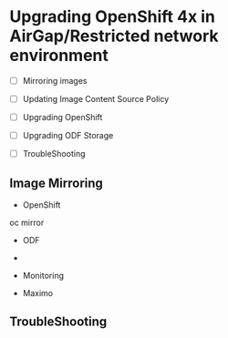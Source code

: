 # Upgrading OpenShift 4x in AirGap/Restricted network environment

* [ ] Mirroring images
* [ ] Updating Image Content Source Policy
* [ ] Upgrading OpenShift
* [ ] Upgrading ODF Storage
* [ ] TroubleShooting


## Image Mirroring

* OpenShift

oc mirror
  
* ODF

* 
* Monitoring
* Maximo
  

## TroubleShooting
